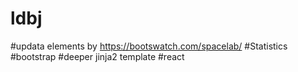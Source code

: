 # ldbj

#updata elements by https://bootswatch.com/spacelab/
#Statistics
#bootstrap
#deeper jinja2 template
#react
